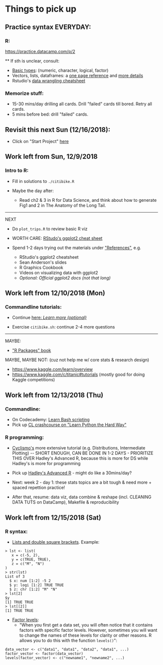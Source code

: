 # Things to pick up

## Practice syntax EVERYDAY:

### R:

https://practice.datacamp.com/p/2

** If sth is unclear, consult:

- [Basic types](http://www.r-tutor.com/r-introduction/basic-data-types): (numeric, character, logical, factor)
- Vectors, lists, dataframes: a [one page reference](http://www.statmethods.net/input/datatypes.html) and [more details](https://en.wikibooks.org/wiki/R_Programming/Data_types)
- Rstudio's [data wrangling cheatsheet](http://www.rstudio.com/wp-content/uploads/2015/02/data-wrangling-cheatsheet.pdf)

### Memorize stuff:

- 15-30 mins/day drilling all cards. Drill "failed" cards till bored. Retry all cards.
- 5 mins before bed: drill "failed" cards.

## Revisit this next Sun (12/16/2018):

- Click on "Start Project" [here](https://www.datacamp.com/home)

## Work left from Sun, 12/9/2018

### Intro to R:

- Fill in solutions to `./citibike.R`

- Maybe the day after:
   - Read ch2 & 3 in R for Data Science, and think about how to generate Fig1 and 2 in The Anatomy of the Long Tail.

---
NEXT

- Do `plot_trips.R` to review basic R viz

- WORTH CARE: [RStudo's ggplot2 cheat sheet](https://www.rstudio.com/wp-content/uploads/2015/03/ggplot2-cheatsheet.pdf)

- Spend 1-2 days trying out the materials under ["References"](https://github.com/msr-ds3/coursework/tree/master/week1#plotting), e.g.
  - RStudio's ggplot2 cheatsheet
  - Sean Anderson's slides
  - R Graphics Cookbook
  - Videos on visualizing data with ggplot2
  - _Optional: Official ggplot2 docs (not that long)_

## Work left from 12/10/2018 (Mon)

### Commandline tutorials:

- Continue [here: _Learn more (optional)_](https://github.com/msr-ds3/coursework/tree/master/week1#learn-more-optional-1)

- Exercise `citibike.sh`: continue 2-4 more questions

---
MAYBE:

- ["R Packages" book](http://r-pkgs.had.co.nz/)

MAYBE, MAYBE NOT: (cuz not help me w/ core stats & research design)

- https://www.kaggle.com/learn/overview
- https://www.kaggle.com/c/titanic#tutorials (mostly good for doing Kaggle competitions)

## Work left from 12/13/2018 (Thu)

### Commandline:

- On Codecademy: [Learn Bash scripting](https://www.codecademy.com/courses/learn-the-command-line/lessons/learn-bash-scripting/exercises/introduction)
- Pick up [CL crashcourse on "Learn Python the Hard Way"](https://learnpythonthehardway.org/book/appendix-a-cli/ex14.html)

### R programming:

- [Cyclismo's](http://www.cyclismo.org/tutorial/R/index.html) more extensive tutorial (e.g. Distributions, Intermediate Plotting) -- SHORT ENOUGH, CAN BE DONE IN 1-2 DAYS - PRIORITIZE THIS OVER Hadley's Advanced R, because this is more for DS while Hadley's is more for programming
- Pick up [Hadley's Advanced R](http://adv-r.had.co.nz/Data-structures.html) - might do like a 30mins/day?

- Next: week 2 - day 1: these stats topics are a bit tough & need more + spaced repettion practice!
- After that, resume: data viz, data combine & reshape (incl. CLEANING DATA TUTS on DataCamp), Makefile & reproducibility

## Work left from 12/15/2018 (Sat)

### R syntax:

- [Lists and double square brackets](http://www.r-tutor.com/r-introduction/list). Example:

```{r}
> lst <- list(
   x = c(-5, 2),
   y = c(TRUE, TRUE),
   z = c("M", "N")
)
> str(lst)
List of 3
  $ x: num [1:2] -5 2
  $ y: logi [1:2] TRUE TRUE
  $ z: chr [1:2] "M" "N"
> lst[2]
$y
[1] TRUE TRUE
> lst[[2]]
[1] TRUE TRUE
```

- [Factor levels](https://campus.datacamp.com/courses/free-introduction-to-r/chapter-4-factors-4?ex=4): 
  - "When you first get a data set, you will often notice that it contains factors with specific factor levels. However, sometimes you will want to change the names of these levels for clarity or other reasons. R allows you to do this with the function `levels()`":

```{r}
data_vector <- c("data1", "data1", "data2", "data1", ...)
factor_vector <- factor(data_vector)
levels(factor_vector) <- c("newname1", "newname2", ...)
```